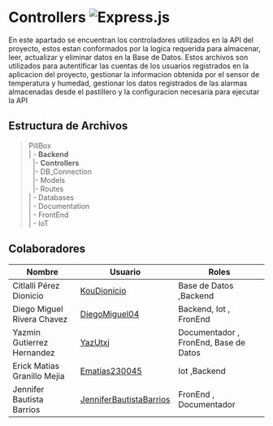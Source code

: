 # Controllers  ![Express.js](https://img.shields.io/badge/Express.js-%23404D59?style=for-the-badge&logo=express&logoColor=white)


En este apartado se encuentran los controladores utilizados en la API del proyecto, estos estan conformados por la logica requerida para almacenar, leer, actualizar y eliminar datos en la Base de Datos. Estos archivos son utilizados para autentificar las cuentas de los usuarios registrados en la aplicacion del proyecto, gestionar la informacion obtenida por el sensor de temperatura y humedad, gestionar los datos registrados de las alarmas almacenadas desde el pastillero y la configuracion necesaria para ejecutar la API
 

## Estructura de Archivos

>PillBox<br>
>| - **Backend** <br>
>&nbsp;&nbsp;|- **Controllers**<br>
>&nbsp;&nbsp;|- DB_Connection<br>
>&nbsp;&nbsp;|- Models<br>
>&nbsp;&nbsp;|- Routes<br>
>| - Databases<br>
>| - Documentation<br>
>| - FrontEnd<br>
>| - IoT


## Colaboradores

| Nombre                        | Usuario             | Roles |
|-------------------------------|---------------------|--------|
|  Citlalli Pérez Dionicio |      [KouDionicio](https://github.com/KouDionicio)  |  Base de Datos ,Backend      |
|  Diego Miguel Rivera Chavez | [DiegoMiguel04](https://github.com/DiegoMiguel04)       |  Backend, Iot , FronEnd     |
|  Yazmin Gutierrez Hernandez | [YazUtxj](https://github.com/YazUtxj)            | Documentador , FronEnd,  Base de Datos   |
|  Erick Matias Granillo Mejia | [Ematias230045](https://github.com/Ematias230045)            | Iot ,Backend     |
|  Jennifer Bautista Barrios |[JenniferBautistaBarrios](https://github.com/JenniferBautistaBarrios)            | FronEnd , Documentador      |
